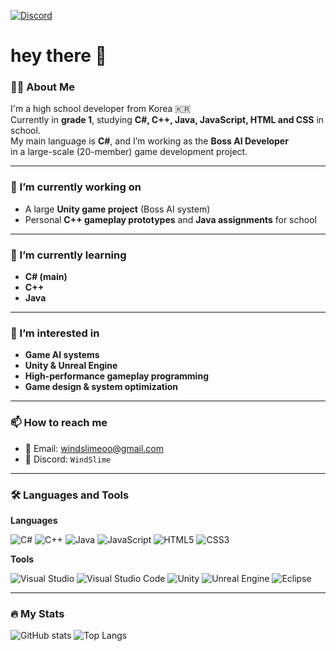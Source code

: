 [![Discord](https://img.shields.io/badge/Discord-5865F2?style=for-the-badge&logo=discord&logoColor=white)](https://discordapp.com/users/windslime)

# hey there 👋

### 👨‍💻 About Me
I'm a high school developer from Korea 🇰🇷  
Currently in **grade 1**, studying **C#, C++, Java, JavaScript, HTML and CSS** in school.  
My main language is **C#**, and I’m working as the **Boss AI Developer**  
in a large-scale (20-member) game development project.

---

### 🔭 I’m currently working on
- A large **Unity game project** (Boss AI system)
- Personal **C++ gameplay prototypes** and **Java assignments** for school

---

### 🌱 I’m currently learning
- **C# (main)**
- **C++**
- **Java**

---

### 👀 I’m interested in
- **Game AI systems**
- **Unity & Unreal Engine**
- **High-performance gameplay programming**
- **Game design & system optimization**

---

### 📫 How to reach me
- 📧 Email: [windslimeoo@gmail.com](mailto:windslimeoo@gmail.com)
- 💬 Discord: `WindSlime`

---

### 🛠️ Languages and Tools

**Languages**

![C#](https://img.shields.io/badge/C%23-239120?style=for-the-badge&logo=csharp&logoColor=white)
![C++](https://img.shields.io/badge/C++-00599C?style=for-the-badge&logo=cplusplus&logoColor=white)
![Java](https://img.shields.io/badge/Java-007396?style=for-the-badge&logo=java&logoColor=white)
![JavaScript](https://img.shields.io/badge/JavaScript-F7DF1E?style=for-the-badge&logo=javascript&logoColor=black)
![HTML5](https://img.shields.io/badge/HTML5-E34F26?style=for-the-badge&logo=html5&logoColor=white)
![CSS3](https://img.shields.io/badge/CSS3-1572B6?style=for-the-badge&logo=css3&logoColor=white)

**Tools**

![Visual Studio](https://img.shields.io/badge/Visual%20Studio-5C2D91?style=for-the-badge&logo=visualstudio&logoColor=white)
![Visual Studio Code](https://img.shields.io/badge/Visual%20Studio%20Code-007ACC?style=for-the-badge&logo=visualstudiocode&logoColor=white)
![Unity](https://img.shields.io/badge/Unity-000000?style=for-the-badge&logo=unity&logoColor=white)
![Unreal Engine](https://img.shields.io/badge/Unreal%20Engine-313131?style=for-the-badge&logo=unrealengine&logoColor=white)
![Eclipse](https://img.shields.io/badge/Eclipse-2C2255?style=for-the-badge&logo=eclipse&logoColor=white)

---

### 🔥 My Stats

![GitHub stats](https://github-readme-stats.vercel.app/api?username=WindSlime&show_icons=true&theme=radical)
![Top Langs](https://github-readme-stats.vercel.app/api/top-langs/?username=WindSlime&layout=compact&theme=radical)
